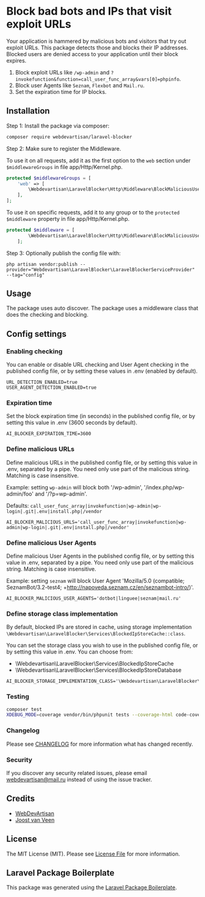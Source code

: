 # Block bad bots and IPs that visit exploit URLs

Your application is hammered by malicious bots and visitors that try out exploit URLs. This package detects those and blocks their IP addresses. Blocked users are denied access to your application until their block expires.

1. Block exploit URLs like `/wp-admin` and `?invokefunction&function=call_user_func_array&vars[0]=phpinfo`.
2. Block user Agents like `Seznam`, `Flexbot` and `Mail.ru`.
3. Set the expiration time for IP blocks.

## Installation

Step 1: Install the package via composer:

```bash
composer require webdevartisan/laravel-blocker
```

Step 2: Make sure to register the Middleware.

To use it on all requests, add it as the first option to the `web` section under `$middlewareGroups` in file app/Http/Kernel.php.

```php
protected $middlewareGroups = [
    'web' => [
        \Webdevartisan\LaravelBlocker\Http\Middleware\BlockMaliciousUsers::class,
    ],
];
```

To use it on specific requests, add it to any group or to the `protected $middleware` property in file app/Http/Kernel.php.

```php
protected $middleware = [
        \Webdevartisan\LaravelBlocker\Http\Middleware\BlockMaliciousUsers::class,
    ];
```

Step 3: Optionally publish the config file with:

```
php artisan vendor:publish --provider="Webdevartisan\LaravelBlocker\LaravelBlockerServiceProvider" --tag="config"
```

## Usage

The package uses auto discover. The package uses a middleware class that does the checking and blocking.

## Config settings

### Enabling checking

You can enable or disable URL checking and User Agent checking in the published config file, or by setting these values in .env (enabled by default).

```apacheconf
URL_DETECTION_ENABLED=true
USER_AGENT_DETECTION_ENABLED=true
```

### Expiration time

Set the block expiration time (in seconds) in the published config file, or by setting this value in .env (3600 seconds by default).

```apacheconf
AI_BLOCKER_EXPIRATION_TIME=3600
```

### Define malicious URLs

Define malicious URLs in the published config file, or by setting this value in .env, separated by a pipe. You need only use part of the malicious string. Matching is case insensitive.

Example: setting `wp-admin` will block both '/wp-admin', '/index.php/wp-admin/foo' and '/?p=wp-admin'.

Defaults: `call_user_func_array|invokefunction|wp-admin|wp-login|.git|.env|install.php|/vendor`

```apacheconf
AI_BLOCKER_MALICIOUS_URLS='call_user_func_array|invokefunction|wp-admin|wp-login|.git|.env|install.php|/vendor'
```

### Define malicious User Agents

Define malicious User Agents in the published config file, or by setting this value in .env, separated by a pipe. You need only use part of the malicious string. Matching is case insensitive.

Example: setting `seznam` will block User Agent 'Mozilla/5.0 (compatible; SeznamBot/3.2-test4; +http://napoveda.seznam.cz/en/seznambot-intro/)'.

```apacheconf
AI_BLOCKER_MALICIOUS_USER_AGENTS='dotbot|linguee|seznam|mail.ru'
```

### Define storage class implementation

By default, blocked IPs are stored in cache, using storage implementation `\Webdevartisan\LaravelBlocker\Services\BlockedIpStoreCache::class`.

You can set the storage class you wish to use in the published config file, or by setting this value in .env. You can choose from:
- \Webdevartisan\LaravelBlocker\Services\BlockedIpStoreCache
- \Webdevartisan\LaravelBlocker\Services\BlockedIpStoreDatabase


```apacheconf
AI_BLOCKER_STORAGE_IMPLEMENTATION_CLASS='\Webdevartisan\LaravelBlocker\Services\BlockedIpStoreCache'
```

### Testing

```bash
composer test
XDEBUG_MODE=coverage vendor/bin/phpunit tests --coverage-html code-coverage 
```

### Changelog

Please see [CHANGELOG](CHANGELOG.md) for more information what has changed recently.

### Security

If you discover any security related issues, please email webdevartisan@mail.ru instead of using the issue tracker.

## Credits

-   [WebDevArtisan](https://github.com/webdevartisan)
-   [Joost van Veen](https://github.com/accentinteractive)

## License

The MIT License (MIT). Please see [License File](LICENSE.md) for more information.

## Laravel Package Boilerplate

This package was generated using the [Laravel Package Boilerplate](https://laravelpackageboilerplate.com).
